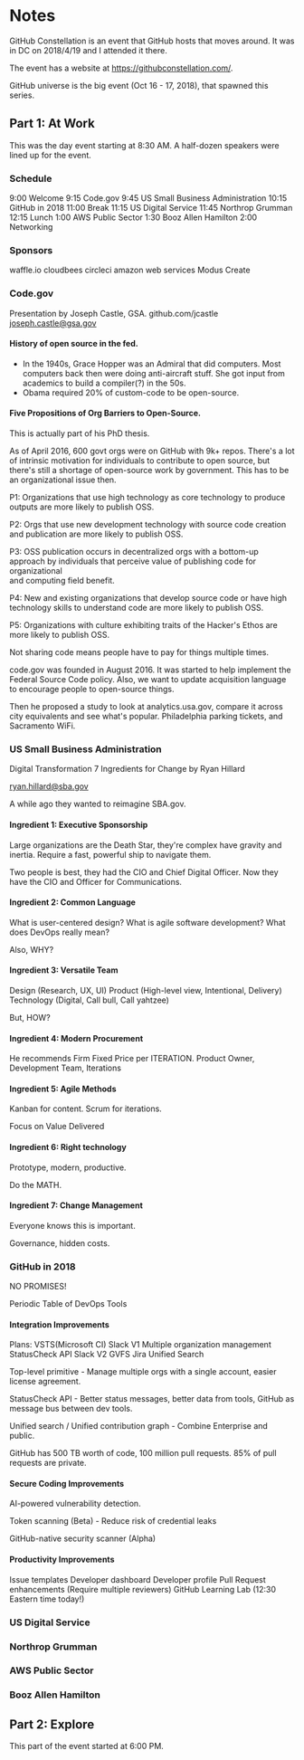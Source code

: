# Notes

GitHub Constellation is an event that GitHub hosts that moves around.
It was in DC on 2018/4/19 and I attended it there.

The event has a website at https://githubconstellation.com/.

GitHub universe is the big event (Oct 16 - 17, 2018), that spawned this series.

## Part 1: At Work

This was the day event starting at 8:30 AM. A half-dozen speakers were lined
up for the event.

### Schedule
9:00 Welcome
9:15 Code.gov
9:45 US Small Business Administration
10:15 GitHub in 2018
11:00 Break
11:15 US Digital Service
11:45 Northrop Grumman
12:15 Lunch
1:00 AWS Public Sector
1:30 Booz Allen Hamilton
2:00 Networking

### Sponsors
waffle.io
cloudbees
circleci
amazon web services
Modus Create

### Code.gov
Presentation by Joseph Castle, GSA.
github.com/jcastle
joseph.castle@gsa.gov

#### History of open source in the fed.
* In the 1940s, Grace Hopper was an Admiral that did computers.
	Most computers back then were doing anti-aircraft stuff.
	She got input from academics to build a compiler(?) in the 50s.
* Obama required 20% of custom-code to be open-source.

#### Five Propositions of Org Barriers to Open-Source.
This is actually part of his PhD thesis.

As of April 2016, 600 govt orgs were on GitHub with 9k+ repos.
There's a lot of intrinsic motivation for individuals to contribute to open
source, but there's still a shortage of open-source work by government. This
has to be an organizational issue then. 

P1: Organizations that use high technology as core technology to produce
	outputs are more likely to publish OSS.
	
P2: Orgs that use new development technology with source code creation and
	publication are more likely to publish OSS.
	
P3: OSS publication occurs in decentralized orgs with a bottom-up approach by
	individuals that perceive value of publishing code for organizational	
	and computing field benefit.
	
P4: New and existing organizations that develop source code or have high
	technology skills to understand code are more likely to publish OSS.

P5: Organizations with culture exhibiting traits of the Hacker's Ethos are
	more likely to publish OSS.

Not sharing code means people have to pay for things multiple times.

code.gov was founded in August 2016. It was started to help implement
the Federal Source Code policy. Also, we want to update acquisition language
to encourage people to open-source things.

Then he proposed a study to look at analytics.usa.gov, compare it across
city equivalents and see what's popular. Philadelphia parking tickets, and
Sacramento WiFi.

### US Small Business Administration
Digital Transformation 7 Ingredients for Change by Ryan Hillard

ryan.hillard@sba.gov

A while ago they wanted to reimagine SBA.gov.

#### Ingredient 1: Executive Sponsorship

Large organizations are the Death Star, they're complex have gravity and inertia.
Require a fast, powerful ship to navigate them.

Two people is best, they had the CIO and Chief Digital Officer. Now they have
the CIO and Officer for Communications.

#### Ingredient 2: Common Language
What is user-centered design? What is agile software development? What does
DevOps really mean?

Also, WHY?

#### Ingredient 3: Versatile Team
Design (Research, UX, UI)
Product (High-level view, Intentional, Delivery)
Technology (Digital, Call bull, Call yahtzee)

But, HOW?

#### Ingredient 4: Modern Procurement
He recommends Firm Fixed Price per ITERATION.
Product Owner, Development Team, Iterations

#### Ingredient 5: Agile Methods
Kanban for content. Scrum for iterations.

Focus on Value Delivered

#### Ingredient 6: Right technology
Prototype, modern, productive.

Do the MATH.

#### Ingredient 7: Change Management
Everyone knows this is important.

Governance, hidden costs.

### GitHub in 2018
NO PROMISES!

Periodic Table of DevOps Tools

#### Integration Improvements
Plans:
VSTS(Microsoft CI)
Slack V1
Multiple organization management
StatusCheck API
Slack V2
GVFS
Jira
Unified Search

Top-level primitive - Manage multiple orgs with a single account, easier license
agreement.

StatusCheck API - Better status messages, better data from tools, GitHub as
	message bus between dev tools.

Unified search / Unified contribution graph - Combine Enterprise and public.

GitHub has 500 TB worth of code, 100 million pull requests.
85% of pull requests are private.

#### Secure Coding Improvements
AI-powered vulnerability detection.

Token scanning (Beta) - Reduce risk of credential leaks

GitHub-native security scanner (Alpha)

#### Productivity Improvements
Issue templates
Developer dashboard
Developer profile
Pull Request enhancements (Require multiple reviewers)
GitHub Learning Lab (12:30 Eastern time today!)

### US Digital Service

### Northrop Grumman

### AWS Public Sector

### Booz Allen Hamilton
	
## Part 2: Explore

This part of the event started at 6:00 PM.